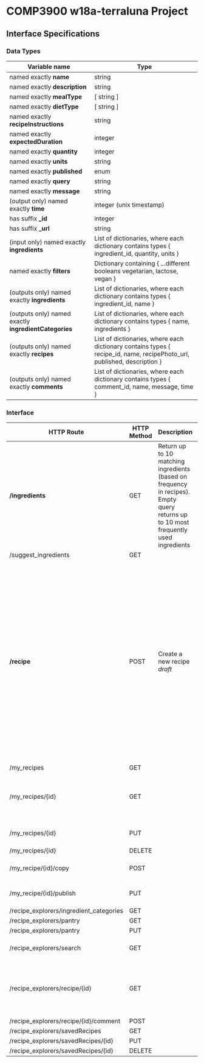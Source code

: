 # COMP3900 w18a-terraluna Project
## Interface Specifications
### Data Types
| Variable name | Type |
|---|---|
| named exactly **name** | string |
| named exactly **description** | string |
| named exactly **mealType** | [ string ] |
| named exactly **dietType** | [ string ] |
| named exactly **recipeInstructions** | string |
| named exactly **expectedDuration** | integer |
| named exactly **quantity** | integer |
| named exactly **units** | string |
| named exactly **published** | enum |
| named exactly **query** | string |
| named exactly **message** | string |
| (output only) named exactly **time** | integer (unix timestamp) |
| has suffix **_id** | integer |
| has suffix **_url** | string |
| (input only) named exactly **ingredients** | List of dictionaries, where each dictionary contains types { ingredient_id, quantity, units } |
| named exactly **filters** | Dictionary containing { ...different booleans vegetarian, lactose, vegan } |
| (outputs only) named exactly **ingredients** | List of dictionaries, where each dictionary contains types { ingredient_id, name } |
| (outputs only) named exactly **ingredientCategories** | List of dictionaries, where each dictionary contains types { name, ingredients } |
| (outputs only) named exactly **recipes** | List of dictionaries, where each dictionary contains types { recipe_id, name, recipePhoto_url, published, description } |
| (outputs only) named exactly **comments** | List of dictionaries, where each dictionary contains types { comment_id, name, message, time } |

### Interface
| HTTP Route | HTTP Method | Description | Args/Form/JSON | Response | Errors |
|---|---|---|---|---|---|
| **/ingredients** | GET | Return up to 10 matching ingredients (based on frequency in recipes). Empty query returns up to 10 most frequently used ingredients | JSON<pre>{<br>  "query": "wa"<br>}</pre> | <pre>{<br>    "ingredients": [<br>        {"id": 1, "name": "water"},<br>        ...<br>    ]<br>}</pre> | |
| /suggest_ingredients | GET | | { "ingredients": [ingredient_id] } | { ingredients } | |
| **/recipe** | POST | Create a new recipe *draft* | Form<pre>{<br>    "name": "Pasta",<br>    "description": "Pasta recipe",<br>    "expectedDuration": 1922,<br>    "mealType": ["lunch", "dinner"],<br>    "dietType": ["vegetarian", "nut-free"],<br>    "ingredients": [<br>        {<br>            "id": 1,<br>            "quantity": 5,<br>            "units": "ml"<br>        },<br>        ...<br>    ],<br>    "instruction": ["Step 1", "Step 2", "Step 3", ...]<br>}</pre>Files<pre>{<br>    "image": (binary),<br>    "1": (binary),<br>    "3": (binary), /* video for instruction step 3 */<br>    ...<br>}</pre> | `{ }` | |
| /my_recipes | GET | | {} | { recipes } | |
| /my_recipes/{id} | GET | | {} | { name, recipePhoto_url, recipeVideo_url, description, mealType, dietType, recipeInstructions, expectedDuration, requiredIngredients } | |
| /my_recipes/{id} | PUT | | { name, recipePhoto_url, recipeVideo_url, description, mealType, dietType, recipeInstructions, expectedDuration, requiredIngredients } | { recipe_id, name, recipePhoto_url, published, description } | |
| /my_recipes/{id} | DELETE | | {} | { recipe_id } | |
| /my_recipe/{id}/copy | POST | | {} | { recipe_id, name, recipePhoto_url, published, description } | |
| /my_recipe/{id}/publish | PUT | | {} | { recipe_id, name, recipePhoto_url, published, description } | |
| /recipe_explorers/ingredient_categories | GET | | {} | { ingredientCategories } | |
| /recipe_explorers/pantry | GET | | {} | { pantry } | |
| /recipe_explorers/pantry | PUT | | { pantry } | { pantry } | |
| /recipe_explorers/search | GET | | { "ingredients":[ingredient_id], "mealtype":[mealType], "dietType":[dietType], expectedDuration} | { recipes } | |
| /recipe_explorers/recipe/{id} | GET | | {} | { name, recipePhoto_url, recipeVideo_url, description, mealType, dietType, recipeInstructions, expectedDuration, requiredIngredients, comments } | |
| /recipe_explorers/recipe/{id}/comment | POST | | { message } | { comment_id } | |
| /recipe_explorers/savedRecipes | GET | | {} | { recipes } | |
| /recipe_explorers/savedRecipes/{id} | PUT | | {} | { recipe_id } | |
| /recipe_explorers/savedRecipes/{id} | DELETE | | {} | { recipe_id } | |
